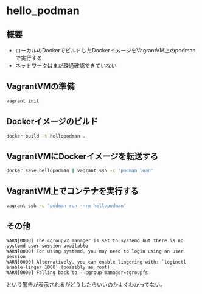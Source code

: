 # hello_podman

## 概要

- ローカルのDockerでビルドしたDockerイメージをVagrantVM上のpodmanで実行する
- ネットワークはまだ疎通確認できていない

## VagrantVMの準備

```sh
vagrant init
```

## Dockerイメージのビルド

```sh
docker build -t hellopodman .
```

## VagrantVMにDockerイメージを転送する

```sh
docker save hellopodman | vagrant ssh -c 'podman load'
```

## VagrantVM上でコンテナを実行する

```sh
vagrant ssh -c 'podman run --rm hellopodman'
```

## その他

```
WARN[0000] The cgroupv2 manager is set to systemd but there is no systemd user session available
WARN[0000] For using systemd, you may need to login using an user session
WARN[0000] Alternatively, you can enable lingering with: `loginctl enable-linger 1000` (possibly as root)
WARN[0000] Falling back to --cgroup-manager=cgroupfs
```

という警告が表示されるがどうしたらいいのかよくわかってない。
